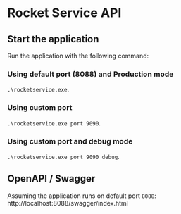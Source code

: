 # Rocket Service API

## Start the application
Run the application with the following command:
### Using default port (8088) and Production mode
```.\rocketservice.exe```.

### Using custom port
```.\rocketservice.exe port 9090```.

### Using custom port and debug mode
```.\rocketservice.exe port 9090 debug```.

## OpenAPI / Swagger
Assuming the application runs on default port `8088`:
http://localhost:8088/swagger/index.html